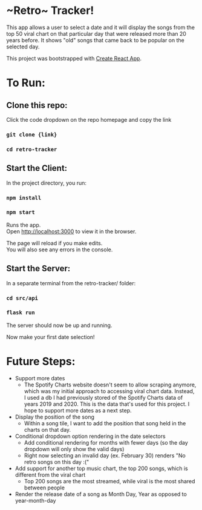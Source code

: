 # \~Retro\~ Tracker!

This app allows a user to select a date and it will display the songs from the top 50 viral chart on that particular day that were released more than 20 years before. It shows "old" songs that came back to be popular on the selected day.

This project was bootstrapped with [Create React App](https://github.com/facebook/create-react-app).

# To Run:
## Clone this repo:

Click the code dropdown on the repo homepage and copy the link

### `git clone {link}`
### `cd retro-tracker`

## Start the Client:

In the project directory, you run:

### `npm install`
### `npm start`

Runs the app.\
Open [http://localhost:3000](http://localhost:3000) to view it in the browser.

The page will reload if you make edits.\
You will also see any errors in the console.

## Start the Server:

In a separate terminal from the retro-tracker/ folder:

### `cd src/api`
### `flask run`

The server should now be up and running.

Now make your first date selection!

# Future Steps:
* Support more dates
  * The Spotify Charts website doesn't seem to allow scraping anymore, which was my initial approach to accessing viral chart data. Instead, I used a db I had previously stored of the Spotify Charts data of years 2019 and 2020. This is the data that's used for this project. I hope to support more dates as a next step.
* Display the position of the song
  * Within a song tile, I want to add the position that song held in the charts on that day.
* Conditional dropdown option rendering in the date selectors
  * Add conditional rendering for months with fewer days (so the day dropdown will only show the valid days)
  * Right now selecting an invalid day (ex. February 30) renders "No retro songs on this day :("
* Add support for another top music chart, the top 200 songs, which is different from the viral chart
  * Top 200 songs are the most streamed, while viral is the most shared between people
* Render the release date of a song as Month Day, Year as opposed to year-month-day
